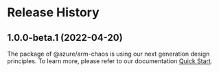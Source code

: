# Release History
    
## 1.0.0-beta.1 (2022-04-20)

The package of @azure/arm-chaos is using our next generation design principles. To learn more, please refer to our documentation [Quick Start](https://aka.ms/js-track2-quickstart).
